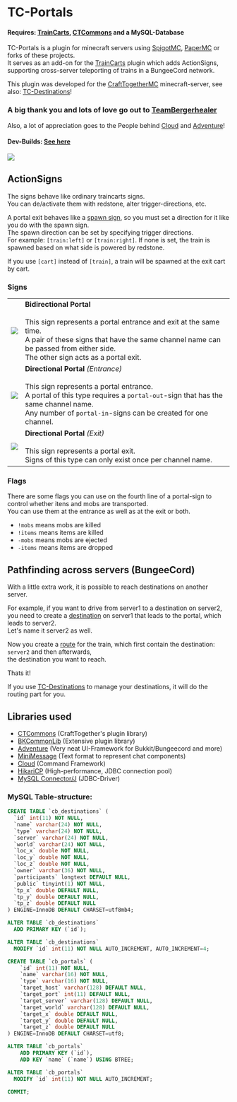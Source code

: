 # TC-Portals
#### Requires: [TrainCarts](https://github.com/bergerhealer/TrainCarts), [CTCommons](https://github.com/CraftTogetherMC/CTCommons) and a MySQL-Database


TC-Portals is a plugin for minecraft servers using [SpigotMC](https://www.spigotmc.org), [PaperMC](https://papermc.io) or forks of these projects.  
It serves as an add-on for the [TrainCarts](https://github.com/bergerhealer/TrainCarts) plugin which adds ActionSigns, supporting cross-server teleporting of trains in a BungeeCord network.

This plugin was developed for the [CraftTogetherMC](https://github.com/CraftTogetherMC) minecraft-server, see also: [TC-Destinations](https://github.com/CraftTogetherMC/TC-Destinations)!

### A big thank you and lots of love go out to [TeamBergerhealer](https://github.com/bergerhealer)
Also, a lot of appreciation goes to the People behind [Cloud](https://github.com/Incendo/cloud) and [Adventure](https://github.com/KyoriPowered/adventure)!  
  
#### Dev-Builds: [See here](https://ci.craft-together-mc.de/job/TC%20Destinations/)  
  
[![](https://i.imgur.com/SzkHTE8.png)](https://www.youtube.com/watch?v=8XCvmY8EPtk)  

## ActionSigns

The signs behave like ordinary traincarts signs.  
You can de/activate them with redstone, alter trigger-directions, etc.  

A portal exit behaves like a [spawn sign](https://wiki.traincarts.net/p/TrainCarts/Signs/Spawner), so you must set a direction for it like you do with the spawn sign.  
The spawn direction can be set by specifying trigger directions.  
For example: `[train:left]` or `[train:right]`. If none is set, the train is spawned based on what side is powered by redstone.  
  
If you use `[cart]` instead of `[train]`, a train will be spawned at the exit cart by cart.  

### Signs
|                                      |                                                                                                                                                                                                                                                 |
|:-------------------------------------|:------------------------------------------------------------------------------------------------------------------------------------------------------------------------------------------------------------------------------------------------|
| ![](https://i.imgur.com/EPwpDDO.png) | **Bidirectional Portal**<br/><br/>This sign represents a portal entrance and exit at the same time.<br/>A pair of these signs that have the same channel name can be passed from either side.<br/>The other sign acts as a portal exit.         |
| ![](https://i.imgur.com/Aevpead.png) | **Directional Portal** *(Entrance)*<br/><br/>This sign represents a portal entrance.<br/>A portal of this type requires a `portal-out`-sign that has the same channel name.<br/>Any number of `portal-in`-signs can be created for one channel. |
| ![](https://i.imgur.com/VJEQ2fP.png) | **Directional Portal** *(Exit)*<br/><br/>This sign represents a portal exit.<br/>Signs of this type can only exist once per channel name.                                                                                                       |

### Flags
There are some flags you can use on the fourth line of a portal-sign to control whether itens and mobs are transported.  
You can use them at the entrance as well as at the exit or both.
- `!mobs` means mobs are killed
- `!items` means items are killed
- `-mobs` means mobs are ejected
- `-items` means items are dropped

## Pathfinding across servers (BungeeCord)
With a little extra work, it is possible to reach destinations on another server.

For example, if you want to drive from server1 to a destination on server2,  
you need to create a [destination](https://wiki.traincarts.net/p/TrainCarts/Signs/Destination) on server1 that leads to the portal, which leads to server2.  
Let's name it server2 as well.  
  
Now you create a [route](https://wiki.traincarts.net/p/TrainCarts/PathFinding#Route_Manager) for the train, which first contain the destination: `server2` 
and then afterwards,  
the destination you want to reach.
  
Thats it!
  
If you use [TC-Destinations](https://github.com/CraftTogetherMC/TC-Destinations) to manage your destinations, it will do the routing part for you.

## Libraries used
- [CTCommons](https://github.com/CraftTogetherMC/CTCommons) (CraftTogether's plugin library)
- [BKCommonLib](https://github.com/bergerhealer) (Extensive plugin library)
- [Adventure](https://docs.adventure.kyori.net) (Very neat UI-Framework for Bukkit/Bungeecord and more)
- [MiniMessage](https://docs.adventure.kyori.net/minimessage) (Text format to represent chat components)
- [Cloud](https://github.com/Incendo/cloud) (Command Framework)
- [HikariCP](https://github.com/brettwooldridge/HikariCP) (High-performance, JDBC connection pool)
- [MySQL Connector/J](https://github.com/mysql/mysql-connector-j) (JDBC-Driver)

### MySQL Table-structure:

``` sql
CREATE TABLE `cb_destinations` (
  `id` int(11) NOT NULL,
  `name` varchar(24) NOT NULL,
  `type` varchar(24) NOT NULL,
  `server` varchar(24) NOT NULL,
  `world` varchar(24) NOT NULL,
  `loc_x` double NOT NULL,
  `loc_y` double NOT NULL,
  `loc_z` double NOT NULL,
  `owner` varchar(36) NOT NULL,
  `participants` longtext DEFAULT NULL,
  `public` tinyint(1) NOT NULL,
  `tp_x` double DEFAULT NULL,
  `tp_y` double DEFAULT NULL,
  `tp_z` double DEFAULT NULL
) ENGINE=InnoDB DEFAULT CHARSET=utf8mb4;

ALTER TABLE `cb_destinations`
  ADD PRIMARY KEY (`id`);

ALTER TABLE `cb_destinations`
  MODIFY `id` int(11) NOT NULL AUTO_INCREMENT, AUTO_INCREMENT=4;

CREATE TABLE `cb_portals` (
    `id` int(11) NOT NULL,
    `name` varchar(16) NOT NULL,
    `type` varchar(16) NOT NULL,
    `target_host` varchar(128) DEFAULT NULL,
    `target_port` int(11) DEFAULT NULL,
    `target_server` varchar(128) DEFAULT NULL,
    `target_world` varchar(128) DEFAULT NULL,
    `target_x` double DEFAULT NULL,
    `target_y` double DEFAULT NULL,
    `target_z` double DEFAULT NULL
) ENGINE=InnoDB DEFAULT CHARSET=utf8;

ALTER TABLE `cb_portals`
    ADD PRIMARY KEY (`id`),
    ADD KEY `name` (`name`) USING BTREE;

ALTER TABLE `cb_portals`
  MODIFY `id` int(11) NOT NULL AUTO_INCREMENT;

COMMIT;
```
